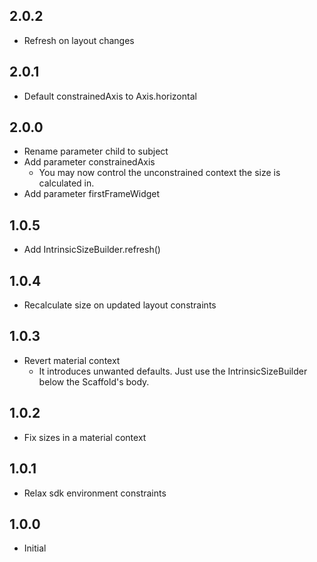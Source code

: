 ## 2.0.2

* Refresh on layout changes

## 2.0.1

* Default constrainedAxis to Axis.horizontal

## 2.0.0

* Rename parameter child to subject
* Add parameter constrainedAxis
  * You may now control the unconstrained context the size is calculated in.
* Add parameter firstFrameWidget

## 1.0.5

* Add IntrinsicSizeBuilder.refresh()

## 1.0.4

* Recalculate size on updated layout constraints

## 1.0.3

* Revert material context
  * It introduces unwanted defaults. Just use the IntrinsicSizeBuilder below the Scaffold's body.

## 1.0.2

* Fix sizes in a material context

## 1.0.1

* Relax sdk environment constraints

## 1.0.0

* Initial
